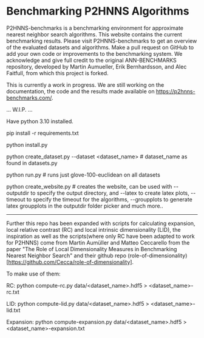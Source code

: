 Benchmarking P2HNNS Algorithms
==============================
P2HNNS-benchmarks is a benchmarking environment for approximate nearest neighbor search algorithms. This website contains the current benchmarking results. Please visit P2HNNS-benchmarks to get an overview of the evaluated datasets and algorithms. Make a pull request on GitHub to add your own code or improvements to the benchmarking system. We acknowledge and give full credit to the original ANN-BENCHMARKS repository, developed by Martin Aumueller, Erik Bernhardsson, and Alec Faitfull, from which this project is forked.

This is currently a work in progress. We are still working on the documentation, the code and the results made available on https://p2hnns-benchmarks.com/.

... W.I.P. ...

Have python 3.10 installed.

pip install -r requirements.txt

python install.py

python create_dataset.py --dataset <dataset_name> # dataset_name as found in datasets.py

python run.py # runs just glove-100-euclidean on all datasets

python create_website.py # creates the website, can be used with --outputdir <outputdir> to specify the output directory, and --latex to create latex plots, --timeout <timeout> to specify the timeout for the algorithms, --groupplots to generate latex groupplots in the outputdir folder picker and much more..

___

Further this repo has been expanded with scripts for calculating expansion, local relative contrast (RC) and local intrinsic dimensionality (LID), the inspiration as well as the scripts(where only RC have been adapted to work for P2HNNS) come from Martin Aumüller and Matteo Ceccarello from the paper "The Role of Local Dimensionality Measures in Benchmarking Nearest Neighbor Search" and their github repo (role-of-dimensionality)[https://github.com/Cecca/role-of-dimensionality].

To make use of them:

RC:
python compute-rc.py data/<dataset_name>.hdf5 > <dataset_name>-rc.txt

LID:
python compute-lid.py data/<dataset_name>.hdf5 > <dataset_name>-lid.txt

Expansion:
python compute-expansion.py data/<dataset_name>.hdf5 > <dataset_name>-expansion.txt


